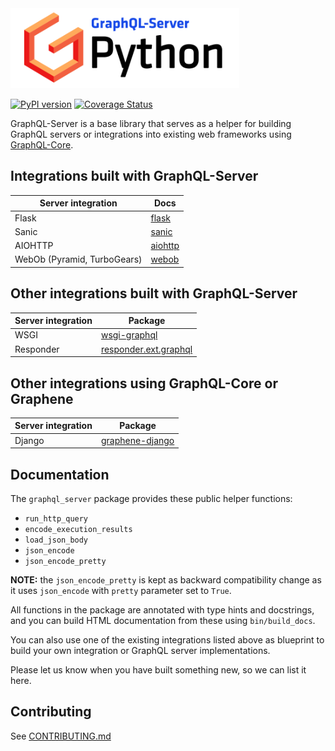 <img src="https://raw.githubusercontent.com/graphql-python/graphql-server/master/docs/_static/graphql-server-logo.svg" height="128px">

[![PyPI version](https://badge.fury.io/py/graphql-server.svg)](https://badge.fury.io/py/graphql-server)
[![Coverage Status](https://codecov.io/gh/graphql-python/graphql-server/branch/master/graph/badge.svg)](https://codecov.io/gh/graphql-python/graphql-server)

GraphQL-Server is a base library that serves as a helper
for building GraphQL servers or integrations into existing web frameworks using
[GraphQL-Core](https://github.com/graphql-python/graphql-core).

## Integrations built with GraphQL-Server

| Server integration          | Docs                                                                                    |
| --------------------------- | --------------------------------------------------------------------------------------- |
| Flask                       | [flask](https://github.com/graphql-python/graphql-server/blob/master/docs/flask.md)     |
| Sanic                       | [sanic](https://github.com/graphql-python/graphql-server/blob/master/docs/sanic.md)     |
| AIOHTTP                     | [aiohttp](https://github.com/graphql-python/graphql-server/blob/master/docs/aiohttp.md) |
| WebOb (Pyramid, TurboGears) | [webob](https://github.com/graphql-python/graphql-server/blob/master/docs/webob.md)     |

## Other integrations built with GraphQL-Server

| Server integration | Package                                                                                                 |
| ------------------ | ------------------------------------------------------------------------------------------------------- |
| WSGI               | [wsgi-graphql](https://github.com/moritzmhmk/wsgi-graphql)                                              |
| Responder          | [responder.ext.graphql](https://github.com/kennethreitz/responder/blob/master/responder/ext/graphql.py) |

## Other integrations using GraphQL-Core or Graphene

| Server integration | Package                                                               |
| ------------------ | --------------------------------------------------------------------- |
| Django             | [graphene-django](https://github.com/graphql-python/graphene-django/) |

## Documentation

The `graphql_server` package provides these public helper functions:

- `run_http_query`
- `encode_execution_results`
- `load_json_body`
- `json_encode`
- `json_encode_pretty`

**NOTE:** the `json_encode_pretty` is kept as backward compatibility change as it uses `json_encode` with `pretty` parameter set to `True`.

All functions in the package are annotated with type hints and docstrings,
and you can build HTML documentation from these using `bin/build_docs`.

You can also use one of the existing integrations listed above as
blueprint to build your own integration or GraphQL server implementations.

Please let us know when you have built something new, so we can list it here.

## Contributing

See [CONTRIBUTING.md](https://github.com/graphql-python/graphql-server/blob/master/CONTRIBUTING.md)
